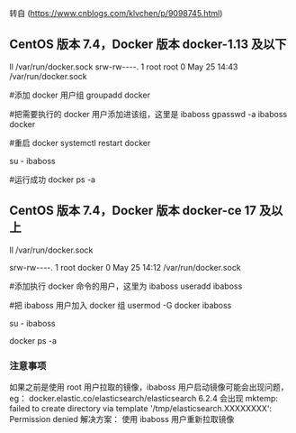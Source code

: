 ﻿转自 (https://www.cnblogs.com/klvchen/p/9098745.html)

## CentOS 版本 7.4，Docker 版本 docker-1.13 及以下

ll /var/run/docker.sock
srw-rw----. 1 root root 0 May 25 14:43 /var/run/docker.sock

#添加 docker 用户组
groupadd docker

#把需要执行的 docker 用户添加进该组，这里是 ibaboss
gpasswd -a ibaboss docker

#重启 docker
systemctl restart docker

su - ibaboss

#运行成功
docker ps -a 

## CentOS 版本 7.4，Docker 版本 docker-ce 17 及以上

ll /var/run/docker.sock

srw-rw----. 1 root docker 0 May 25 14:12 /var/run/docker.sock

#添加执行 docker 命令的用户，这里为 ibaboss
useradd ibaboss

#把 ibaboss 用户加入 docker 组
usermod -G docker ibaboss  

su - ibaboss

docker ps -a 

### 注意事项

如果之前是使用 root 用户拉取的镜像，ibaboss 用户启动镜像可能会出现问题，eg：
docker.elastic.co/elasticsearch/elasticsearch 6.2.4
会出现
mktemp: failed to create directory via template '/tmp/elasticsearch.XXXXXXXX': Permission denied
解决方案：
使用 ibaboss 用户重新拉取镜像


